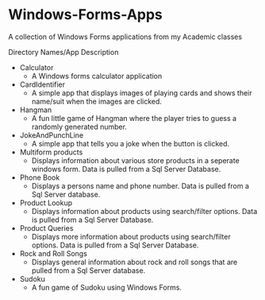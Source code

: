 # Windows-Forms-Apps
A collection of Windows Forms applications from my Academic classes

Directory Names/App Description
- Calculator
  - A Windows forms calculator application
- CardIdentifier
  - A simple app that displays images of playing cards and shows their name/suit when the images are clicked.
- Hangman
  - A fun little game of Hangman where the player tries to guess a randomly generated number.
- JokeAndPunchLine
  - A simple app that tells you a joke when the button is clicked.
- Multiform products
  - Displays information about various store products in a seperate windows form. Data is pulled from a Sql Server Database.
- Phone Book
  - Displays a persons name and phone number. Data is pulled from a Sql Server database.
- Product Lookup
  - Displays information about products using search/filter options. Data is pulled from a Sql Server Database.
- Product Queries 
  - Displays more information about products using search/filter options. Data is pulled from a Sql Server Database.
- Rock and Roll Songs
  - Displays general information about rock and roll songs that are pulled from a Sql Server database.
- Sudoku
  - A fun game of Sudoku using Windows Forms.
 
